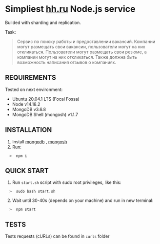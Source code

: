 Simpliest [hh.ru](https://hh.ru) Node.js service
=============================

Builded with sharding and replication.

Task:
> Сервис по поиску работы и предоставлении вакансий. Компании могут размещать свои вакансии, пользователи могут на них откликаться. Пользователи могут размещать свои резюме, а компании могут на них откликаться. Также должна быть возможность написания отзывов о компаниях.

REQUIREMENTS
------------
Tested on next environment:
- Ubuntu 20.04.1 LTS (Focal Fossa)
- Node v14.18.2
- MongoDB v3.6.8
- MongoDB Shell (mongosh) v1.1.7

INSTALLATION
------------
1. Install [mongodb](mongodb.com) , [mongosh](https://docs.mongodb.com/mongodb-shell/)
2. Run: 
```
  >  npm i
```

QUICK START
------------
1. Run `start.sh` script with sudo root privileges, like this:
```
  >  sudo bash start.sh
```
2. Wait until 30-40s (depends on your machine) and run in new terminal:
```
  >  npm start
```

TESTS
------------
Tests requests (cURLs) can be found in `curls` folder